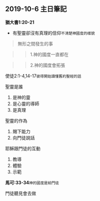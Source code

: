 ## 2019-10-6 主日筆記

**猶大書1:20-21**

* 有聖靈卻沒有真理的信仰`不清楚神國度的樣貌`

> 無形之間發生的事

>>1.神的國度一直都在

>>2.神的國度會拓張

使徒2:1-4,14-17`彼得開始讀懂舊約聖經的話`

聖靈是誰

1. 是神的靈
2. 是心靈的導師
3. 是真理

聖靈的作為

1. 賜下能力
2. 向門徒說話

耶穌跟門徒的互動

1. 教導
2. 體驗
3. 示範

**馬可:33-34**`神的國度是給門徒`

門徒聽見會去做